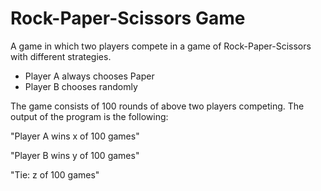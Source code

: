 # Rock-Paper-Scissors Game
A game in which two players compete in a game of Rock-Paper-Scissors with
different strategies.
- Player A always chooses Paper
- Player B chooses randomly

The game consists of 100 rounds of above two players competing. The output of the
program is the following:

"Player A wins x of 100 games"

"Player B wins y of 100 games"

"Tie: z of 100 games"
